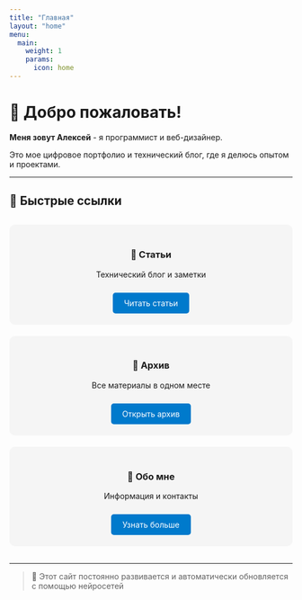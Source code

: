 ```yaml
---
title: "Главная"
layout: "home"
menu:
  main:
    weight: 1
    params:
      icon: home
---
```


# 👋 Добро пожаловать!

**Меня зовут Алексей** - я программист и веб-дизайнер.

Это мое цифровое портфолио и технический блог, где я делюсь опытом и проектами.

---

## 🚀 Быстрые ссылки

<div style="display: grid; grid-template-columns: repeat(auto-fit, minmax(250px, 1fr)); gap: 20px; margin: 30px 0;">

<div style="background: #f5f5f5; padding: 20px; border-radius: 10px; text-align: center;">
<h3>📝 Статьи</h3>
<p>Технический блог и заметки</p>
<a href="/posts/" style="display: inline-block; background: #007acc; color: white; padding: 10px 20px; border-radius: 5px; text-decoration: none; margin-top: 10px;">Читать статьи</a>
</div>

<div style="background: #f5f5f5; padding: 20px; border-radius: 10px; text-align: center;">
<h3>📁 Архив</h3>
<p>Все материалы в одном месте</p>
<a href="/archives/" style="display: inline-block; background: #007acc; color: white; padding: 10px 20px; border-radius: 5px; text-decoration: none; margin-top: 10px;">Открыть архив</a>
</div>

<div style="background: #f5f5f5; padding: 20px; border-radius: 10px; text-align: center;">
<h3>👤 Обо мне</h3>
<p>Информация и контакты</p>
<a href="/about/" style="display: inline-block; background: #007acc; color: white; padding: 10px 20px; border-radius: 5px; text-decoration: none; margin-top: 10px;">Узнать больше</a>
</div>

</div>

---

> 🎯 Этот сайт постоянно развивается и автоматически обновляется с помощью нейросетей
